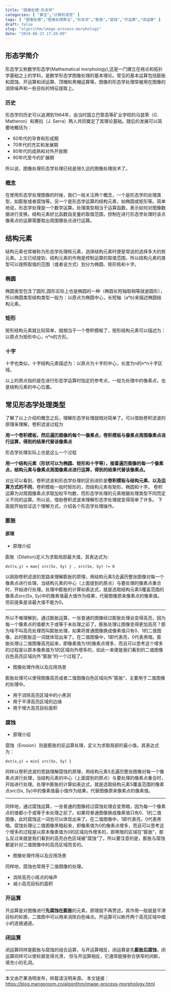 ```yaml
---
title: "图像处理-形态学"
categories: [ "算法","计算机视觉" ]
tags: [ "图像处理","图像处理算法","形态学","膨胀","腐蚀","开运算","闭运算" ]
draft: false
slug: "algorithm/image-process-morphology"
date: "2019-08-23 17:20:00"
---
```


## 形态学简介

形态学又称数学形态学(Mathematical morphology),这是一门建立在格论和拓扑学基础之上的学科，是数学形态学图像处理的基本理论。常见的基本运算包括膨胀和腐蚀、开运算和闭运算、顶帽和黑帽运算等。图像的形态学处理常被用在图像的消除噪声和一些目标的特征提取上。

### 历史

形态学的历史可以追溯到1964年，由当时国立巴黎高等矿业学校的马瑟荣（G. Matheron）和赛拉（J. Serra）两人共同奠定了其理论基础。随后的发展可以简要地概括为：

- 60年代的孕育和形成期
- 70年代的充实和发展期
- 80年代的成熟和对外开放期
- 90年代至今的扩展期

所以说，图像处理形态学处理已经是很久远的图像处理技术了。


### 概念

在使用形态学处理图像的时候，我们一般关注两个概念，一个是形态学的处理类型，如膨胀或者腐蚀等。另一个是形态学运算的结构元素，如椭圆或矩形等。简单地说，形态学处理是一个数学运算。处理类型相当于运算函数，表示如何对图像数据进行变换，结构元素好比函数自变量的取值范围，控制在进行形态学处理时该点像素点的运算需要取出周围哪些点进行运算。

## 结构元素

结构元素也常被称为形态学处理核元素，选择结构元素时便是常说的选择多大的核元素。上文已经提到，结构元素的作用是控制运算的取值范围，所以结构元素的类型可以按照取值的范围（或者说方式）划分为椭圆、矩形核和十字。

### 椭圆

椭圆类型包含了圆形,圆形实际上也是椭圆的一种（椭圆长短轴取相等就是圆形），所以椭圆类型结构类型一般为：以原点为椭圆中心，长短轴（a*b)来描述椭圆结构元素。

### 矩形

矩形结构元素就比较简单，就相当于一个卷积模板了，矩形结构元素可以描述为：以原点为矩形中心，n*n的方形。

### 十字

十字也类似，十字结构元素描述为：以原点为十字的中心，长度为n的n*n十字区域。


以上的原点指的是在进行形态学运算时指定的参考点，一般为处理中的像素点，也是结构元素的中心位置。

## 常见形态学处理类型

了解了以上介绍的概念之后，理解形态学处理就相对简单了。可以借助卷积滤波的原理来理解，卷积滤波过程为

**用一个卷积模板，然后遍历图像的每个一像素点，卷积模板与像素点周围像素点进行运算，得到的结果代替该像素点**

形态学处理实际上也是这么一个过程

**用一个结构元素（形状可以为椭圆、矩形和十字等），接着遍历图像的每一个像素点，结构元素与像素点周围像素点进行运算，得到的结果代替该像素点。**

对比可以看到，卷积滤波和形态学处理的区别进阶是**卷积模板与结构元素、以及运算方式的不同**，卷积模板一般时矩形的，而结构元素有矩形、椭圆和十字。
卷积运算为对周围像素点求取加权平均数，而形态学处理的元素根据处理类型不同而定义不同的运算。所以说，借助卷积滤波来理解形态学处理就变得简单了许多。
下面就开始验证这个理解方式，介绍各个形态学处理操作。

### 膨胀


#### 原理

- 原理介绍

膨胀（Dilation)定义为求取局部最大值，其表达式为:

```
dst(x,y) = max{ src(Sx, Sy) } , src(Sx, Sy) != 0
```

以刚刚卷积滤波的思路来理解膨胀的原理，用结构元素S去遍历整张图像对每一个像素点进行处理，当结构元素的中心（上面提到的原点）与要处理的像素点重合时，开始进行处理。处理中膨胀的计算如表达式，就是选取结构元素S覆盖范围的像素点src(Sx, Sy)中的像素值最大值作为结果，代替图像原来像素点的像素值。但前提条是该最大值不能为0。

---

所以不难理解到，通过膨胀运算，一张普通的图像经过膨胀处理会变得高亮，因为每一个像素点的值都大于或等于未处理之前了。膨胀处理让图像变得更加高亮？那为啥不叫高亮处理而叫膨胀处理，如果将普通图像换成像素值只有0、1的二值图像，此时膨胀这一词就体现出来了。在二值图像中，1即代表亮，0代表黑暗。膨胀处理让二值图像高亮起来，即像素值为1的像素点增多，而且可以思考这个增多的过程是以原本像素值为1的区域向外增多的，如此一来便是我们看到的二值图像白色高亮区域向外”膨胀“的一个过程了。

- 图像处理作用以及应用场景

膨胀处理可以使得图像高亮或者二值图像白色区域向外”膨胀“，主要用于二值图像的处理中。

- 用于消除高亮区域中的小黑洞
- 用于平滑高亮区域的边缘
- 用于增大高亮目标面积


### 腐蚀

- 原理介绍

腐蚀（Erosion）则是膨胀的反运算处理，定义为求取局部的最小值，其表达式为：

```
dst(x,y) = min{ src(Sx, Sy) } 
```

同样以卷积滤波的思路理解腐蚀的原理，用结构元素S去遍历整张图像对每一个像素点进行处理，当结构元素的中心（上面提到的原点）与要处理的像素点重合时，开始进行处理。处理中膨胀的计算如表达式，就是选取结构元素S覆盖范围的像素点src(Sx, Sy)中的像素值最小值作为结果，代替图像原来像素点的像素值。

---

同样地，通过腐蚀运算，一张普通的图像经过腐蚀处理会变黑暗，因为每一个像素点的值都小于或等于未处理之前了。如果将普通图像换成像素值只有0、1的二值图像，此时腐蚀这一词也可以体现出来了。在二值图像中，1即代表亮，0代表黑暗。腐蚀处理让二值图像黑暗起来，即像素值为0的像素点增多，而且可以思考这个增多的过程是以原本像素值为0的区域向外增多的，即黑暗的区域在”膨胀“，那么反过来就是我们看到的高亮白色区域被”腐蚀“了。所以要注意的是，膨胀与腐蚀都是针对二值图像中的高亮区域而言的。

- 图像处理作用以及应用场景

同样地，腐蚀也常用于二值图像的处理。

- 消除高亮小斑点的噪声
- 减小高亮目标的面积


### 开运算

开运算是对图像进行**先腐蚀在膨胀**的元素，原理就不再赘述，其作用一般就是平滑目标的轮廓，二值图中可以用来消除白色噪点。开运算可以断开两个高亮区域中细小的连接通道。

### 闭运算

闭运算同样是膨胀与腐蚀的组合运算，与开运算相反，闭运算是先**膨胀后腐蚀**，闭运算同样可以使轮廓变得光滑， 但与开运算相反，它通常能够弥合狭窄的间断， 填充小的孔洞。

---

本文由芒果浩明发布，转载请注明来源。
本文链接：https://blog.mangoroom.cn/algorithm/image-process-morphology.html

